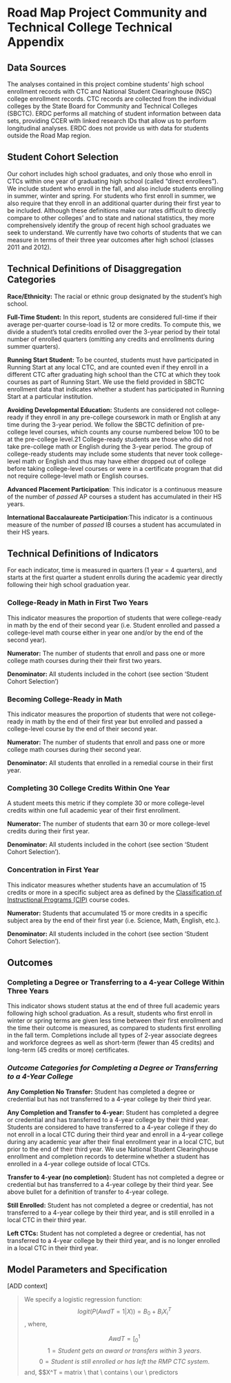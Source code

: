 # Road Map Project Community and Technical College Technical Appendix

## Data Sources
The analyses contained in this project combine students’ high school enrollment records with CTC and National Student Clearinghouse (NSC) college enrollment records. CTC records are collected from the individual colleges by the State Board for Community and Technical Colleges (SBCTC). ERDC performs all matching of student information between data sets, providing CCER with linked research IDs that allow us to perform longitudinal analyses. ERDC does not provide us with data for students outside the Road Map region.

## Student Cohort Selection
Our cohort includes high school graduates, and only those who enroll in CTCs within one year of graduating high school (called “direct enrollees”). We include student who enroll in the fall, and also include students enrolling in summer, winter and spring. For students who first enroll in summer, we also require that they enroll in an additional quarter during their first year to be included. Although these definitions make our rates difficult to directly compare to other colleges’ and to state and national statistics, they more comprehensively identify the group of recent high school graduates we seek to understand. We currently have two cohorts of students that we can measure in terms of their three year outcomes after high school (classes 2011 and 2012).
## Technical Definitions of Disaggregation Categories
**Race/Ethnicity:** The racial or ethnic group designated by the student’s high school.

**Full-Time Student:** In this report, students are considered full-time if their average per-quarter course-load is 12 or more credits. To compute this, we divide a student’s total credits enrolled over the 3-year period by their total number of enrolled quarters (omitting any credits and enrollments during summer quarters).

**Running Start Student:** To be counted, students must have participated in Running Start at any local CTC, and are counted even if they enroll in a different CTC after graduating high school than the CTC at which they took courses as part of Running Start. We use the field provided in SBCTC enrollment data that indicates whether a student has participated in Running Start at a particular institution.

**Avoiding Developmental Education:** Students are considered not college-ready if they enroll in any pre-college coursework in math or English at any time during the 3-year period. We follow the SBCTC definition of pre-college level courses, which counts any course numbered below 100 to be at the pre-college level.21 College-ready students are those who did not take pre-college math or English during the 3-year period. The group of college-ready students may include some students that never took college-level math or English and thus may have either dropped out of college before taking college-level courses or were in a certificate program that did not require college-level math or English courses.

**Advanced Placement Participation**: This indicator is a continuous measure of the number of *passed* AP courses a student has accumulated in their HS years.

**International Baccalaureate Participation**:This indicator is a continuous measure of the number of *passed* IB courses a student has accumulated in their HS years.

## Technical Definitions of Indicators
For each indicator, time is measured in quarters (1 year = 4 quarters), and starts at the first quarter a student enrolls during the academic year directly following their high school graduation year.

### **College-Ready in Math in First Two Years**
This indicator measures the proportion of students that were college-ready in math by the end of their second year (i.e. Student enrolled and passed a college-level math course either in year one and/or by the end of the second year).

**Numerator:** The number of students that enroll and pass one or more college math courses during their their first two years.

**Denominator:** All students included in the cohort (see section ‘Student Cohort Selection’)

### **Becoming College-Ready in Math**
This indicator measures the proportion of students that were not college-ready in math by the end of their first year but enrolled and passed a college-level course by the end of their second year.

**Numerator:** The number of students that enroll and pass one or more college math courses during their second year.

**Denominator:** All students that enrolled in a remedial course in their first year.

### **Completing 30 College Credits Within One Year** 
A student meets this metric if they complete 30 or more college-level credits within one full academic year of their first enrollment.

**Numerator:** The number of students that earn 30 or more college-level credits during their first year.

**Denominator:** All students included in the cohort (see section ‘Student Cohort Selection’).

### **Concentration in First Year**
This indicator measures whether students have an accumulation of 15 credits or more in a specific subject area as defined by the [Classification of Instructional Programs (CIP)](https://www.sbctc.edu/colleges-staff/data-services/coding-and-reporting-guidelines.aspx) course codes.

**Numerator:** Students that accumulated 15 or more credits in a specific subject area by the end of their first year (i.e. Science, Math, English, etc.).

**Denominator:** All students included in the cohort (see section ‘Student Cohort Selection’).

## Outcomes
### Completing a Degree or Transferring to a 4-year College Within Three Years
This indicator shows student status at the end of three full academic years following high school graduation. As a
result, students who first enroll in winter or spring terms are given less time between their first
enrollment and the time their outcome is measured, as compared to students first enrolling in the fall term.
Completions include all types of 2-year associate degrees and workforce degrees as well as short-term (fewer than 45
credits) and long-term (45 credits or more) certificates.

### *Outcome Categories for Completing a Degree or Transferring to a 4-Year College*
**Any Completion No Transfer:** Student has completed a degree or credential but has not transferred to a
4-year college by their third year.

**Any Completion and Transfer to 4-year:** Student has completed a degree or credential and has transferred
to a 4-year college by their third year. Students are considered to have transferred to a 4-year college if they
do not enroll in a local CTC during their third year and enroll in a 4-year college during any academic year
after their final enrollment year in a local CTC, but prior to the end of their third year. We use National
Student Clearinghouse enrollment and completion records to determine whether a student has enrolled in
a 4-year college outside of local CTCs.

**Transfer to 4-year (no completion):** Student has not completed a degree or credential but has transferred
to a 4-year college by their third year. See above bullet for a definition of transfer to 4-year college.

**Still Enrolled:** Student has not completed a degree or credential, has not transferred to a 4-year college by
their third year, and is still enrolled in a local CTC in their third year.

**Left CTCs:** Student has not completed a degree or credential, has not transferred to a 4-year college by
their third year, and is no longer enrolled in a local CTC in their third year.

## Model Parameters and Specification
[ADD context]
> We specify a logistic regression function:
> $$logit(P(AwdT = 1|X))=B_0 + B_iX_i^T$$,
> where,
> 
> $$AwdT= \Big[_0^1$$
> $$1=Student \ gets \ an \ award \ or \ transfers \ within \  3 \  years.$$
> $$0=Student \ is \ still \ enrolled \ or \ has \ left \ the \ RMP \ CTC \ system.$$
> and, 
> $$X^T = matrix  \ that \ contains \ our \ predictors


